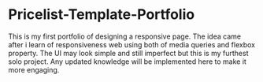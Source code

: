 # Pricelist-Template-Portfolio
This is my first portfolio of designing a responsive page. The idea came after i learn of responsiveness web using both of media queries and flexbox property. The UI may look simple and still imperfect but this is my furthest solo project. Any updated knowledge will be implemented here to make it more engaging.
